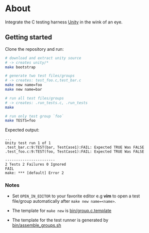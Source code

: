 About
===========

Integrate the C testing harness [Unity](http://throwtheswitch.org/white-papers/unity-intro.html) in the wink of an eye.

Getting started
-----------------

Clone the repository and run:

```bash
# download and extract unity source
# -> creates unity/*
make bootstrap

# generate two test files/groups
# -> creates: test_foo.c,test_bar.c
make new name=foo
make new name=bar

# run all test files/groups
# -> creates: .run_tests.c, .run_tests
make

# run only test group `foo`
make TESTS=foo
```

Expected output:
```
...
Unity test run 1 of 1
.test_bar.c:9:TEST(bar, TestCase1):FAIL: Expected TRUE Was FALSE
.test_foo.c:9:TEST(foo, TestCase1):FAIL: Expected TRUE Was FALSE

-----------------------
2 Tests 2 Failures 0 Ignored
FAIL
make: *** [default] Error 2
```


### Notes
* Set `OPEN_IN_EDITOR` to your favorite editor e.g **vim** to
open a test file/group automatically after `make new name=<name>`.

* The template for `make new` is [bin/group.c.template](bin/group.c.template)
* The template for the test runner is generated by  [bin/assemble_groups.sh](bin/assemble_groups.sh)
